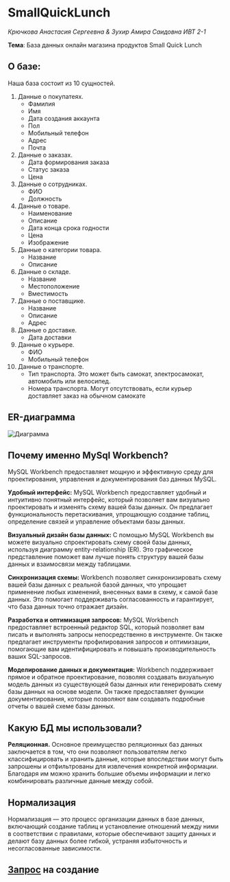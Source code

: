 # SmallQuickLunch
_Крючкова Анастасия Сергеевна & Зухир Амира Саидовна ИВТ 2-1_

__Тема__: База данных онлайн магазина продуктов Small Quick Lunch

## О базе:
Наша база состоит из 10 сущностей.
 1. Данные о покупатеях.
       - Фамилия
       - Имя
       - Дата создания аккаунта
       - Пол
       - Мобильный телефон
       - Адрес
       - Почта
 2. Данные о заказах.
       - Дата формирования заказа
       - Статус заказа
       - Цена
 3. Данные о сотрудниках.
       - ФИО
       - Должность
 4. Данные о товаре.
       - Наименование
       - Описание
       - Дата конца срока годности
       - Цена
       - Изображение
 5. Данные о категории товара.
       - Название
       - Описание
 6. Данные о складе.
       - Название
       - Местоположение
       - Вместимость
 7. Данные о поставщике.
       - Название
       - Описание
       - Адрес
 8. Данные о доставке.
       - Дата доставки
 9. Данные о курьере.
       - ФИО
       - Мобильный телефон
 10. Данные о транспорте.
       - Тип транспорта. Это может быть самокат, электросамокат, автомобиль или велосипед.
       - Номера транспорта. Могут отсутствовать, если курьер доставляет заказ на обычном самокате

## ER-диаграмма
![Диаграмма](https://github.com/nestessia/SmallQuickLunch/assets/99599865/742905ce-e23a-4e67-b934-8ddde61aaff1)

## Почему именно MySql Workbench?

MySQL Workbench предоставляет мощную и эффективную среду для проектирования, управления и документирования баз данных MySQL.

__Удобный интерфейс:__ MySQL Workbench предоставляет удобный и интуитивно понятный интерфейс, который позволяет вам визуально проектировать и изменять схему вашей базы данных. Он предлагает функциональность перетаскивания, упрощающую создание таблиц, определение связей и управление объектами базы данных.

__Визуальный дизайн базы данных:__ С помощью MySQL Workbench вы можете визуально спроектировать схему своей базы данных, используя диаграмму entity-relationship (ER). Это графическое представление поможет вам лучше понять структуру вашей базы данных и взаимосвязи между таблицами.

__Синхронизация схемы:__ Workbench позволяет синхронизировать схему вашей базы данных с реальной базой данных, что упрощает применение любых изменений, внесенных вами в схему, к самой базе данных. Это помогает поддерживать согласованность и гарантирует, что база данных точно отражает дизайн.

__Разработка и оптимизация запросов:__ MySQL Workbench предоставляет встроенный редактор SQL, который позволяет вам писать и выполнять запросы непосредственно в инструменте. Он также предлагает инструменты профилирования запросов и оптимизации, помогающие вам идентифицировать и повышать производительность ваших SQL-запросов.

__Моделирование данных и документация:__ Workbench поддерживает прямое и обратное проектирование, позволяя создавать визуальную модель данных из существующей базы данных или генерировать схему базы данных на основе модели. Он также предоставляет функции документирования, которые позволяют вам создавать подробные отчеты о вашей схеме базы данных.

## Какую БД мы использовали? 
__Реляционная.__
Основное преимущество реляционных баз данных заключается в том, что они позволяют пользователям легко классифицировать и хранить данные, которые впоследствии могут быть запрошены и отфильтрованы для извлечения конкретной информации. Благодаря им можно хранить большие объемы информации и легко комбинировать различные данные между собой. 

## Нормализация
Нормализация — это процесс организации данных в базе данных, включающий создание таблиц и установление отношений между ними в соответствии с правилами, которые обеспечивают защиту данных и делают базу данных более гибкой, устраняя избыточность и несогласованные зависимости.

## [Запрос](https://github.com/nestessia/SmallQuickLunch/blob/main/create.sql) на создание



